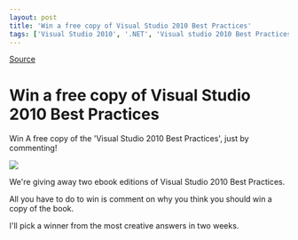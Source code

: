 ```yaml
---
layout: post
title: 'Win a free copy of Visual Studio 2010 Best Practices'
tags: ['Visual Studio 2010', '.NET', 'Visual studio 2010 Best Practices', 'msmvps']
---
```

[Source](http://blogs.msmvps.com/peterritchie/2012/09/25/win-a-free-copy-of-visual-studio-2010-best-practices/ "Permalink to Win a free copy of Visual Studio 2010 Best Practices")

# Win a free copy of Visual Studio 2010 Best Practices

Win A free copy of the 'Visual Studio 2010 Best Practices', just by commenting!

![][1]

We're giving away two ebook editions of Visual Studio 2010 Best Practices.

All you have to do to win is comment on why you think you should win a copy of the book.

I'll pick a winner from the most creative answers in two weeks.

[1]: http://sphotos-a.ak.fbcdn.net/hphotos-ak-ash3/155273_464358956938327_975219555_n.jpg


